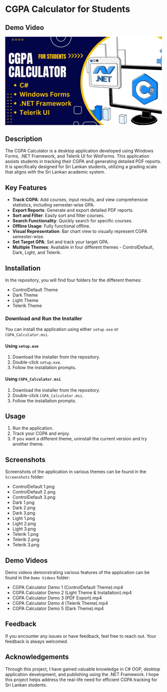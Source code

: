 # CGPA Calculator for Students
## Demo Video
[![Watch the demo](demo_thumbnail.png)](https://www.youtube.com/watch?v=qoWz_LGJsEc)
## Description

The CGPA Calculator is a desktop application developed using Windows Forms, .NET Framework, and Telerik UI for WinForms. This application assists students in tracking their CGPA and generating detailed PDF reports. It is specifically designed for Sri Lankan students, utilizing a grading scale that aligns with the Sri Lankan academic system.

## Key Features

- **Track CGPA**: Add courses, input results, and view comprehensive statistics, including semester-wise GPA.
- **Export Reports**: Generate and export detailed PDF reports.
- **Sort and Filter**: Easily sort and filter courses.
- **Search Functionality**: Quickly search for specific courses.
- **Offline Usage**: Fully functional offline.
- **Visual Representation**: Bar chart view to visually represent CGPA semester-wise.
- **Set Target GPA**: Set and track your target GPA.
- **Multiple Themes**: Available in four different themes - ControlDefault, Dark, Light, and Telerik.

## Installation

In the repository, you will find four folders for the different themes:

- ControlDefault Theme
- Dark Theme
- Light Theme
- Telerik Theme

### Download and Run the Installer

You can install the application using either `setup.exe` or `CGPA_Calculator.msi`.

#### Using `setup.exe`

1. Download the installer from the repository.
2. Double-click `setup.exe`.
3. Follow the installation prompts.

#### Using `CGPA_Calculator.msi`

1. Download the installer from the repository.
2. Double-click `CGPA_Calculator.msi`.
3. Follow the installation prompts.

## Usage

1. Run the application.
2. Track your CGPA and enjoy.
3. If you want a different theme, uninstall the current version and try another theme.

## Screenshots

Screenshots of the application in various themes can be found in the `Screenshots` folder:

- ControlDefault 1.png
- ControlDefault 2.png
- ControlDefault 3.png
- Dark 1.png
- Dark 2.png
- Dark 3.png
- Light 1.png
- Light 2.png
- Light 3.png
- Telerik 1.png
- Telerik 2.png
- Telerik 3.png

## Demo Videos

Demo videos demonstrating various features of the application can be found in the `Demo Videos` folder:

- CGPA Calculator Demo 1 (ControlDefault Theme).mp4
- CGPA Calculator Demo 2 (Light Theme & Installation).mp4
- CGPA Calculator Demo 3 (PDF Export).mp4
- CGPA Calculator Demo 4 (Telerik Theme).mp4
- CGPA Calculator Demo 5 (Dark Theme).mp4

## Feedback

If you encounter any issues or have feedback, feel free to reach out. Your feedback is always welcomed.

## Acknowledgements

Through this project, I have gained valuable knowledge in C# OOP, desktop application development, and publishing using the .NET Framework. I hope this project helps address the real-life need for efficient CGPA tracking for Sri Lankan students.
